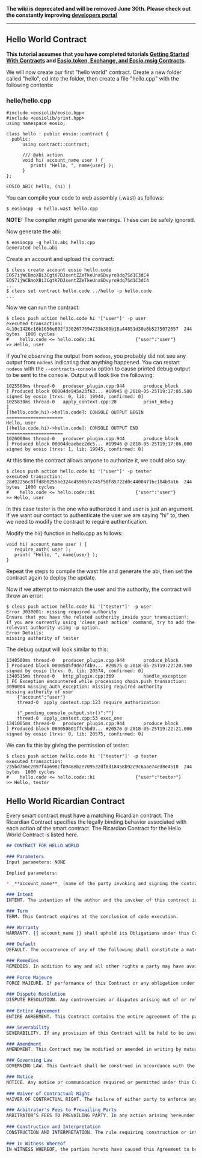 **The wiki is deprecated and will be removed June 30th. Please check out the constantly improving [developers portal](http://developers.eos.io)**

----

## Hello World Contract
**This tutorial assumes that you have completed tutorials [Getting Started With Contracts](Tutorial-Getting-Started-With-Contracts) and [Eosio.token, Exchange, and Eosio.msig Contracts](Tutorial-eosio-token-Contract).**

We will now create our first "hello world" contract.  Create a new folder called "hello", cd into the folder, then create a file "hello.cpp" with the following contents:

### hello/hello.cpp
```
#include <eosiolib/eosio.hpp>
#include <eosiolib/print.hpp>
using namespace eosio;

class hello : public eosio::contract {
  public:
      using contract::contract;

      /// @abi action 
      void hi( account_name user ) {
         print( "Hello, ", name{user} );
      }
};

EOSIO_ABI( hello, (hi) )
```

You can compile your code to web assembly (.wast) as follows:
```
$ eosiocpp -o hello.wast hello.cpp
```
**NOTE:**  The compiler might generate warnings.  These can be safely ignored.

Now generate the abi:

```
$ eosiocpp -g hello.abi hello.cpp
Generated hello.abi
```

Create an account and upload the contract:

```
$ cleos create account eosio hello.code EOS7ijWCBmoXBi3CgtK7DJxentZZeTkeUnaSDvyro9dq7Sd1C3dC4 EOS7ijWCBmoXBi3CgtK7DJxentZZeTkeUnaSDvyro9dq7Sd1C3dC4
...
$ cleos set contract hello.code ../hello -p hello.code
...
```

Now we can run the contract:

```
$ cleos push action hello.code hi '["user"]' -p user
executed transaction: 4c10c1426c16b1656e802f3302677594731b380b18a44851d38e8b5275072857  244 bytes  1000 cycles
#    hello.code <= hello.code::hi               {"user":"user"}
>> Hello, user
```

If you're observing the output from `nodeos`, you probably did not see any output from `nodeos` indicating that anything happened.  You can restart `nodeos` with the `--contracts-console` option to cause printed debug output to be sent to the console.  Output will look like the following:
```
1025500ms thread-0   producer_plugin.cpp:944       produce_block        ] Produced block 00004de945a23f63... #19945 @ 2018-05-25T19:17:05.500 signed by eosio [trxs: 0, lib: 19944, confirmed: 0]
1025830ms thread-0   apply_context.cpp:28          print_debug          ] 
[(hello.code,hi)->hello.code]: CONSOLE OUTPUT BEGIN =====================
Hello, user
[(hello.code,hi)->hello.code]: CONSOLE OUTPUT END   =====================
1026000ms thread-0   producer_plugin.cpp:944       produce_block        ] Produced block 00004deaebee2dc5... #19946 @ 2018-05-25T19:17:06.000 signed by eosio [trxs: 1, lib: 19945, confirmed: 0]
```

At this time the contract allows anyone to authorize it, we could also say:

```
$ cleos push action hello.code hi '["user"]' -p tester
executed transaction: 28d92256c8ffd8b0255be324e4596b7c745f50f85722d0c4400471bc184b9a16  244 bytes  1000 cycles
#    hello.code <= hello.code::hi               {"user":"user"}
>> Hello, user
```

In this case tester is the one who authorized it and user is just an argument.  If we want our contact to authenticate the user we are saying "hi" to, then we need to modify the contract to require authentication.

Modify the hi() function in hello.cpp as follows:
```
void hi( account_name user ) {
   require_auth( user );
   print( "Hello, ", name{user} );
}
```
Repeat the steps to compile the wast file and generate the abi, then set the contract again to deploy the update.

Now if we attempt to mismatch the user and the authority, the contract will throw an error:
```
$ cleos push action hello.code hi '["tester"]' -p user
Error 3030001: missing required authority
Ensure that you have the related authority inside your transaction!;
If you are currently using 'cleos push action' command, try to add the relevant authority using -p option.
Error Details:
missing authority of tester
```

The debug output will look similar to this:
```
1340500ms thread-0   producer_plugin.cpp:944       produce_block        ] Produced block 0000505f9de7f4b9... #20575 @ 2018-05-25T19:22:20.500 signed by eosio [trxs: 0, lib: 20574, confirmed: 0]
1340515ms thread-0   http_plugin.cpp:369           handle_exception     ] FC Exception encountered while processing chain.push_transaction: 3090004 missing_auth_exception: missing required authority
missing authority of user
    {"account":"user"}
    thread-0  apply_context.cpp:123 require_authorization

    {"_pending_console_output.str()":""}
    thread-0  apply_context.cpp:53 exec_one
1341005ms thread-0   producer_plugin.cpp:944       produce_block        ] Produced block 000050601ffc5bd9... #20576 @ 2018-05-25T19:22:21.000 signed by eosio [trxs: 0, lib: 20575, confirmed: 0]
```

We can fix this by giving the permission of tester:

```
$ cleos push action hello.code hi '["tester"]' -p tester
executed transaction: 235bd766c2097f4a698cfb948eb2e709532df8d18458b92c9c6aae74ed8e4518  244 bytes  1000 cycles
#    hello.code <= hello.code::hi               {"user":"tester"}
>> Hello, tester
```

## Hello World Ricardian Contract
Every smart contract must have a matching Ricardian contract.  The Ricardian Contract specifies the legally binding behavior associated with each action of the smart contract.  The Ricardian Contract for the Hello World Contract is listed here.

```markdown
## CONTRACT FOR HELLO WORLD

### Parameters
Input parameters: NONE

Implied parameters: 

* _**account_name**_ (name of the party invoking and signing the contract)

### Intent
INTENT. The intention of the author and the invoker of this contract is to print output. It shall have no other effect.

### Term
TERM. This Contract expires at the conclusion of code execution.

### Warranty
WARRANTY. {{ account_name }} shall uphold its Obligations under this Contract in a timely and workmanlike manner, using knowledge and recommendations for performing the services which meet generally acceptable standards set forth by EOSIO Blockchain Block Producers.
  
### Default
DEFAULT. The occurrence of any of the following shall constitute a material default under this Contract: 

### Remedies
REMEDIES. In addition to any and all other rights a party may have available according to law, if a party defaults by failing to substantially perform any provision, term or condition of this Contract, the other party may terminate the Contract by providing written notice to the defaulting party. This notice shall describe with sufficient detail the nature of the default. The party receiving such notice shall promptly be removed from being a Block Producer and this Contract shall be automatically terminated. 
  
### Force Majeure
FORCE MAJEURE. If performance of this Contract or any obligation under this Contract is prevented, restricted, or interfered with by causes beyond either party's reasonable control ("Force Majeure"), and if the party unable to carry out its obligations gives the other party prompt written notice of such event, then the obligations of the party invoking this provision shall be suspended to the extent necessary by such event. The term Force Majeure shall include, without limitation, acts of God, fire, explosion, vandalism, storm or other similar occurrence, orders or acts of military or civil authority, or by national emergencies, insurrections, riots, or wars, or strikes, lock-outs, work stoppages, or supplier failures. The excused party shall use reasonable efforts under the circumstances to avoid or remove such causes of non-performance and shall proceed to perform with reasonable dispatch whenever such causes are removed or ceased. An act or omission shall be deemed within the reasonable control of a party if committed, omitted, or caused by such party, or its employees, officers, agents, or affiliates. 
  
### Dispute Resolution
DISPUTE RESOLUTION. Any controversies or disputes arising out of or relating to this Contract will be resolved by binding arbitration under the default rules set forth by the EOSIO Blockchain. The arbitrator's award will be final, and judgment may be entered upon it by any court having proper jurisdiction. 
  
### Entire Agreement
ENTIRE AGREEMENT. This Contract contains the entire agreement of the parties, and there are no other promises or conditions in any other agreement whether oral or written concerning the subject matter of this Contract. This Contract supersedes any prior written or oral agreements between the parties. 

### Severability
SEVERABILITY. If any provision of this Contract will be held to be invalid or unenforceable for any reason, the remaining provisions will continue to be valid and enforceable. If a court finds that any provision of this Contract is invalid or unenforceable, but that by limiting such provision it would become valid and enforceable, then such provision will be deemed to be written, construed, and enforced as so limited. 

### Amendment
AMENDMENT. This Contract may be modified or amended in writing by mutual agreement between the parties, if the writing is signed by the party obligated under the amendment. 

### Governing Law
GOVERNING LAW. This Contract shall be construed in accordance with the Maxims of Equity. 

### Notice
NOTICE. Any notice or communication required or permitted under this Contract shall be sufficiently given if delivered to a verifiable email address or to such other email address as one party may have publicly furnished in writing, or published on a broadcast contract provided by this blockchain for purposes of providing notices of this type. 
  
### Waiver of Contractual Right
WAIVER OF CONTRACTUAL RIGHT. The failure of either party to enforce any provision of this Contract shall not be construed as a waiver or limitation of that party's right to subsequently enforce and compel strict compliance with every provision of this Contract. 

### Arbitrator's Fees to Prevailing Party
ARBITRATOR’S FEES TO PREVAILING PARTY. In any action arising hereunder or any separate action pertaining to the validity of this Agreement, both sides shall pay half the initial cost of arbitration, and the prevailing party shall be awarded reasonable arbitrator's fees and costs.
  
### Construction and Interpretation
CONSTRUCTION AND INTERPRETATION. The rule requiring construction or interpretation against the drafter is waived. The document shall be deemed as if it were drafted by both parties in a mutual effort. 
  
### In Witness Whereof
IN WITNESS WHEREOF, the parties hereto have caused this Agreement to be executed by themselves or their duly authorized representatives as of the date of execution, and authorized as proven by the cryptographic signature on the transaction that invokes this contract.

```

